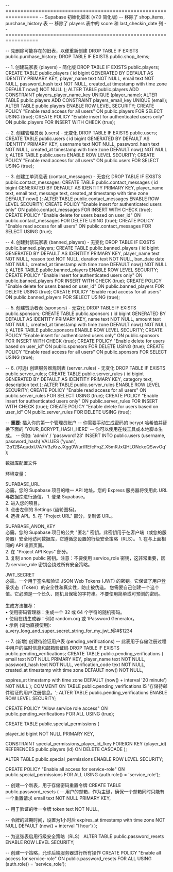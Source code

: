 -- =================================================================
-- Supabase 初始化脚本 (v7.0 简化版)
-- 移除了 shop_items, purchase_history 表
-- 移除了 players 表中的 score 和 last_checkin_date 列
-- =================================================================

-- 先删除可能存在的旧表，以便重新创建
DROP TABLE IF EXISTS public.purchase_history;
DROP TABLE IF EXISTS public.shop_items;

-- 1. 创建玩家表 (players) - 简化版
DROP TABLE IF EXISTS public.players;
CREATE TABLE public.players (
  id bigint GENERATED BY DEFAULT AS IDENTITY PRIMARY KEY,
  player_name text NOT NULL,
  email text NOT NULL,
  password_hash text NOT NULL,
  created_at timestamp with time zone DEFAULT now() NOT NULL
);
ALTER TABLE public.players ADD CONSTRAINT players_player_name_key UNIQUE (player_name);
ALTER TABLE public.players ADD CONSTRAINT players_email_key UNIQUE (email);
ALTER TABLE public.players ENABLE ROW LEVEL SECURITY;
CREATE POLICY "Enable read access for all users" ON public.players FOR SELECT USING (true);
CREATE POLICY "Enable insert for authenticated users only" ON public.players FOR INSERT WITH CHECK (true);

-- 2. 创建管理员表 (users) - 无变化
DROP TABLE IF EXISTS public.users;
CREATE TABLE public.users (
  id bigint GENERATED BY DEFAULT AS IDENTITY PRIMARY KEY,
  username text NOT NULL,
  password_hash text NOT NULL,
  created_at timestamp with time zone DEFAULT now() NOT NULL
);
ALTER TABLE public.users ENABLE ROW LEVEL SECURITY;
CREATE POLICY "Enable read access for all users" ON public.users FOR SELECT USING (true);


-- 3. 创建工单消息表 (contact_messages) - 无变化
DROP TABLE IF EXISTS public.contact_messages;
CREATE TABLE public.contact_messages (
  id bigint GENERATED BY DEFAULT AS IDENTITY PRIMARY KEY,
  player_name text,
  email text,
  message text,
  created_at timestamp with time zone DEFAULT now()
);
ALTER TABLE public.contact_messages ENABLE ROW LEVEL SECURITY;
CREATE POLICY "Enable insert for authenticated users only" ON public.contact_messages FOR INSERT WITH CHECK (true);
CREATE POLICY "Enable delete for users based on user_id" ON public.contact_messages FOR DELETE USING (true);
CREATE POLICY "Enable read access for all users" ON public.contact_messages FOR SELECT USING (true);

-- 4. 创建封禁玩家表 (banned_players) - 无变化
DROP TABLE IF EXISTS public.banned_players;
CREATE TABLE public.banned_players (
  id bigint GENERATED BY DEFAULT AS IDENTITY PRIMARY KEY,
  player_name text NOT NULL,
  reason text NOT NULL,
  duration text NOT NULL,
  ban_date date NOT NULL,
  created_at timestamp with time zone DEFAULT now() NOT NULL
);
ALTER TABLE public.banned_players ENABLE ROW LEVEL SECURITY;
CREATE POLICY "Enable insert for authenticated users only" ON public.banned_players FOR INSERT WITH CHECK (true);
CREATE POLICY "Enable delete for users based on user_id" ON public.banned_players FOR DELETE USING (true);
CREATE POLICY "Enable read access for all users" ON public.banned_players FOR SELECT USING (true);


-- 5. 创建赞助者表 (sponsors) - 无变化
DROP TABLE IF EXISTS public.sponsors;
CREATE TABLE public.sponsors (
  id bigint GENERATED BY DEFAULT AS IDENTITY PRIMARY KEY,
  name text NOT NULL,
  amount text NOT NULL,
  created_at timestamp with time zone DEFAULT now() NOT NULL
);
ALTER TABLE public.sponsors ENABLE ROW LEVEL SECURITY;
CREATE POLICY "Enable insert for authenticated users only" ON public.sponsors FOR INSERT WITH CHECK (true);
CREATE POLICY "Enable delete for users based on user_id" ON public.sponsors FOR DELETE USING (true);
CREATE POLICY "Enable read access for all users" ON public.sponsors FOR SELECT USING (true);

-- 6. (可选) 创建服务器规则表 (server_rules) - 无变化
DROP TABLE IF EXISTS public.server_rules;
CREATE TABLE public.server_rules (
    id bigint GENERATED BY DEFAULT AS IDENTITY PRIMARY KEY,
    category text,
    description text
);
ALTER TABLE public.server_rules ENABLE ROW LEVEL SECURITY;
CREATE POLICY "Enable read access for all users" ON public.server_rules FOR SELECT USING (true);
CREATE POLICY "Enable insert for authenticated users only" ON public.server_rules FOR INSERT WITH CHECK (true);
CREATE POLICY "Enable delete for users based on user_id" ON public.server_rules FOR DELETE USING (true);



-- **重要**: 插入你的第一个管理员账户
-- 你需要手动生成密码的 bcrypt 哈希值并替换下面的 'YOUR_BCRYPT_HASH_HERE'
-- 你可以使用在线工具或本地脚本生成。
-- 例如: 'admin' / 'password123'
INSERT INTO public.users (username, password_hash) VALUES
('yuan', '$2a$12$AqudxU7A7V3zKrzJXgg0Wur/REfcFrqZ.X5mRJxQHLONckeQSwvOq');







 数据库配置文件






环境变量：

SUPABASE_URL	
必需。您的 Supabase 项目的唯一 API 地址。您的 Express 服务器将使用此 URL 与数据库进行通信。	1. 登录 Supabase。<br>2. 进入您的项目。<br>3. 点击左侧的 Settings (齿轮图标)。<br>4. 选择 API。5. 在 "Project URL" 部分，复制该 URL。


SUPABASE_ANON_KEY	
必需。您的 Supabase 项目的公共 "匿名" 密钥。此密钥用于在客户端（或您的服务器）安全地访问数据库，它遵循您设置的行级安全策略（RLS）。	1. 在与上面相同的 API 设置页面。<br>2. 在 "Project API Keys" 部分。<br>3. 复制 anon public 密钥。注意：不要使用 service_role 密钥，这非常重要，因为 service_role 密钥会绕过所有安全策略。

JWT_SECRET	
必需。一个用于签名和验证 JSON Web Tokens (JWT) 的密钥。它保证了用户登录状态（Token）的安全性和真实性，防止被伪造。	您需要自己创建一个这个值。它必须是一个长久、随机且保密的字符串。不要使用简单或可预测的密码。<br><br>生成方法推荐：<br>• 使用密码管理器：生成一个 32 或 64 个字符的随机密码。<br>• 使用在线生成器：例如 random.org 或 1Password Generator。<br>• 示例 (请勿直接使用): a_very_long_and_super_secret_string_for_my_jwt_!@#$1234













-- 7. (新增) 创建待验证用户表 (pending_verifications)
-- 此表用于存储注册过程中用户的临时信息和邮箱验证码
DROP TABLE IF EXISTS public.pending_verifications;
CREATE TABLE public.pending_verifications (
  email text NOT NULL PRIMARY KEY,
  player_name text NOT NULL,
  password_hash text NOT NULL,
  verification_code text NOT NULL,
  created_at timestamp with time zone DEFAULT now() NOT NULL,

  expires_at timestamp with time zone DEFAULT (now() + interval '20 minute') NOT NULL
);
COMMENT ON TABLE public.pending_verifications IS '存储待邮件验证的用户注册信息。';
ALTER TABLE public.pending_verifications ENABLE ROW LEVEL SECURITY;

CREATE POLICY "Allow service role access" ON public.pending_verifications FOR ALL USING (true);




CREATE TABLE public.special_permissions (

  player_id bigint NOT NULL PRIMARY KEY,
  
 

  CONSTRAINT special_permissions_player_id_fkey FOREIGN KEY (player_id) 
  REFERENCES public.players (id) ON DELETE CASCADE
);


ALTER TABLE public.special_permissions ENABLE ROW LEVEL SECURITY;


CREATE POLICY "Enable all access for service-role" 
ON public.special_permissions FOR ALL 
USING (auth.role() = 'service_role');





-- 创建一个新表，用于存储密码重置令牌
CREATE TABLE public.password_resets (
  -- 用户的邮箱，作为主键，确保一个邮箱同时只能有一个重置请求
  email text NOT NULL PRIMARY KEY,
  
  -- 用于验证的唯一令牌
  token text NOT NULL,
  
  -- 令牌的过期时间，设置为1小时后
  expires_at timestamp with time zone NOT NULL DEFAULT (now() + interval '1 hour')
);

-- 为这张表启用行级安全策略（RLS）
ALTER TABLE public.password_resets ENABLE ROW LEVEL SECURITY;

-- 创建一个策略，允许后端服务器进行所有操作
CREATE POLICY "Enable all access for service-role" 
ON public.password_resets FOR ALL 
USING (auth.role() = 'service_role');